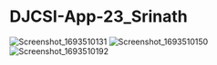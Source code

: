 # DJCSI-App-23_Srinath
![Screenshot_1693510131](https://github.com/siro844/DJCSI-App-23_Srinath/assets/140879194/b2bba0e5-8d7c-4d9d-82f7-128a7e6b6dbc|width=100)
![Screenshot_1693510150](https://github.com/siro844/DJCSI-App-23_Srinath/assets/140879194/6d593818-d46f-4ed4-87bf-f5cfa183eb2b|width=100)
![Screenshot_1693510192](https://github.com/siro844/DJCSI-App-23_Srinath/assets/140879194/666ef835-264a-4f57-a409-71ccffaccdc8|width=100)


